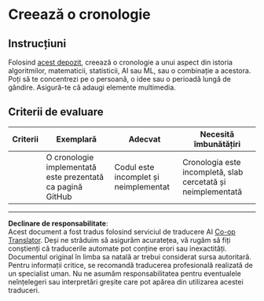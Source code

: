 <!--
CO_OP_TRANSLATOR_METADATA:
{
  "original_hash": "eb6e4d5afd1b21a57d2b9e6d0aac3969",
  "translation_date": "2025-09-05T16:11:45+00:00",
  "source_file": "1-Introduction/2-history-of-ML/assignment.md",
  "language_code": "ro"
}
-->
# Creează o cronologie

## Instrucțiuni

Folosind [acest depozit](https://github.com/Digital-Humanities-Toolkit/timeline-builder), creează o cronologie a unui aspect din istoria algoritmilor, matematicii, statisticii, AI sau ML, sau o combinație a acestora. Poți să te concentrezi pe o persoană, o idee sau o perioadă lungă de gândire. Asigură-te că adaugi elemente multimedia.

## Criterii de evaluare

| Criterii | Exemplară                                         | Adecvat                                | Necesită îmbunătățiri                                           |
| -------- | ------------------------------------------------- | --------------------------------------- | --------------------------------------------------------------- |
|          | O cronologie implementată este prezentată ca pagină GitHub | Codul este incomplet și neimplementat | Cronologia este incompletă, slab cercetată și neimplementată   |

---

**Declinare de responsabilitate**:  
Acest document a fost tradus folosind serviciul de traducere AI [Co-op Translator](https://github.com/Azure/co-op-translator). Deși ne străduim să asigurăm acuratețea, vă rugăm să fiți conștienți că traducerile automate pot conține erori sau inexactități. Documentul original în limba sa natală ar trebui considerat sursa autoritară. Pentru informații critice, se recomandă traducerea profesională realizată de un specialist uman. Nu ne asumăm responsabilitatea pentru eventualele neînțelegeri sau interpretări greșite care pot apărea din utilizarea acestei traduceri.